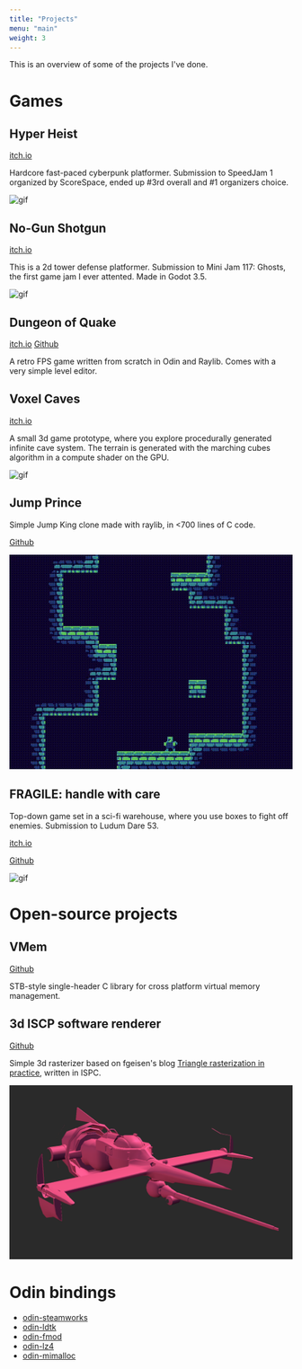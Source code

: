 ```yaml
---
title: "Projects"
menu: "main"
weight: 3
---
```


This is an overview of some of the projects I've done.

# Games

## Hyper Heist
[itch.io](https://jakubtomsu.itch.io/hyperheist)

Hardcore fast-paced cyberpunk platformer. Submission to SpeedJam 1 organized by ScoreSpace, ended up #3rd overall and #1 organizers choice.

![gif](https://img.itch.zone/aW1hZ2UvMTkyOTU1Ny8xMTM4NDU2My5naWY=/original/eykWQm.gif)

## No-Gun Shotgun
[itch.io]((https://jakubtomsu.itch.io/nogun-shotgun))

This is a 2d tower defense platformer. Submission to Mini Jam 117: Ghosts, the first game jam I ever attented. Made in Godot 3.5.


![gif](https://img.itch.zone/aW1hZ2UvMTc0OTcwNy8xMDMwMTkyOC5naWY=/347x500/YkCfir.gif)

## Dungeon of Quake
[itch.io](https://jakubtomsu.itch.io/dungeon-of-quake)
[Github](https://github.com/jakubtomsu/dungeon-of-quake)

A retro FPS game written from scratch in Odin and Raylib. Comes with a very simple level editor.

## Voxel Caves
[itch.io](https://jakubtomsu.itch.io/terrain-editor)

A small 3d game prototype, where you explore procedurally generated infinite cave system.
The terrain is generated with the marching cubes algorithm in a compute shader on the GPU.


![gif](https://img.itch.zone/aW1nLzQ2MDAxMjEuZ2lm/original/2bBjK5.gif)

## Jump Prince
Simple Jump King clone made with raylib, in <700 lines of C code.

[Github](https://github.com/jakubtomsu/raylib-jump-prince)

![gif](https://github.com/jakubtomsu/raylib-jump-prince/raw/main/showcase.gif)

## FRAGILE: handle with care
Top-down game set in a sci-fi warehouse, where you use boxes to fight off enemies. Submission to Ludum Dare 53.

[itch.io](https://jakubtomsu.itch.io/fragile-handle-with-care)

[Github](https://github.com/jakubtomsu/ludum-dare-53)

![gif](https://img.itch.zone/aW1hZ2UvMjA0OTM3Ny8xMjA1MzMzNC5naWY=/347x500/BAceBV.gif)


# Open-source projects

## VMem
[Github](https://github.com/jakubtomsu/vmem)

STB-style single-header C library for cross platform virtual memory management.

## 3d ISCP software renderer
[Github]((https://github.com/jakubtomsu/ispc-3d-renderer))

Simple 3d rasterizer based on fgeisen's blog [Triangle rasterization in practice](https://fgiesen.wordpress.com/2013/02/08/triangle-rasterization-in-practice/), written in ISPC.

![img](https://github.com/jakubtomsu/ispc-3d-renderer/raw/main/screenshots/swordfish.png)

# Odin bindings
- [odin-steamworks](https://github.com/jakubtomsu/odin-steamworks)
- [odin-ldtk](https://github.com/jakubtomsu/odin-ldtk)
- [odin-fmod](https://github.com/jakubtomsu/odin-fmod)
- [odin-lz4](https://github.com/jakubtomsu/odin-lz4)
- [odin-mimalloc](https://github.com/jakubtomsu/odin-mimalloc)
